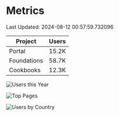 # Metrics 

Last Updated: 2024-08-12 00:57:59.732096

| Project | Users |
| ----- | ----- |
| Portal | 15.2K |
| Foundations | 58.7K |
| Cookbooks | 12.3K |

![Users this Year](metrics/thisyear.png)

![Top Pages](metrics/toppages.png)

![Users by Country](metrics/bycountry.png)

